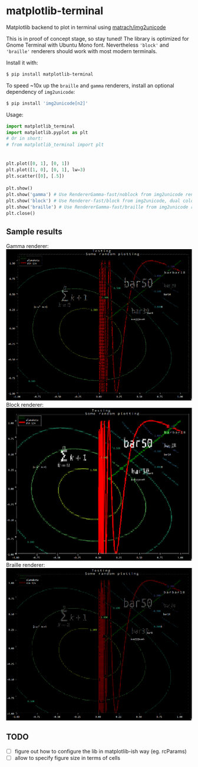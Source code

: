 # matplotlib-terminal
Matplotlib backend to plot in terminal using [matrach/img2unicode](https://github.com/matrach/img2unicode)

This is in proof of concept stage, so stay tuned!
The library is optimized for Gnome Terminal with Ubuntu Mono font.
Nevertheless `'block'` and `'braille'` renderers should work with most modern terminals.

Install it with:
```sh
$ pip install matplotlib-terminal
```

To speed ~10x up the ``braille`` and ``gamma`` renderers, install an optional dependency of ``img2unicode``:
```sh
$ pip install 'img2unicode[n2]'
```


Usage:
```python
import matplotlib_terminal
import matplotlib.pyplot as plt
# Or in short:
# from matplotlib_terminal import plt


plt.plot([0, 1], [0, 1])
plt.plot([1, 0], [0, 1], lw=3)
plt.scatter([0], [.5])

plt.show()
plt.show('gamma') # Use RendererGamma-fast/noblock from img2unicode renderer
plt.show('block') # Use Renderer-fast/block from img2unicode, dual color!
plt.show('braille') # Use RendererGamma-fast/braille from img2unicode renderer
plt.close()
```

## Sample results
Gamma renderer:
![gamma renderer](gamma.png)
Block renderer:
![block renderer](block.png)
Braille renderer:
![braille renderer](braille.png)

## TODO

 - [ ] figure out how to configure the lib in matplotlib-ish way (eg. rcParams)
 - [ ] allow to specify figure size in terms of cells
